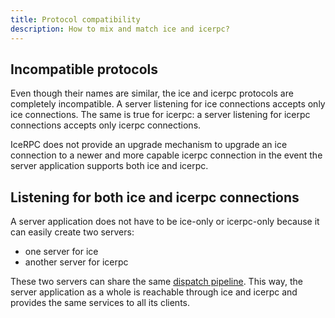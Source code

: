 ```yaml
---
title: Protocol compatibility
description: How to mix and match ice and icerpc?
---
```


## Incompatible protocols

Even though their names are similar, the ice and icerpc protocols are completely incompatible. A server listening for
ice connections accepts only ice connections. The same is true for icerpc: a server listening for icerpc connections
accepts only icerpc connections.

IceRPC does not provide an upgrade mechanism to upgrade an ice connection to a newer and more capable icerpc connection
in the event the server application supports both ice and icerpc.

## Listening for both ice and icerpc connections

A server application does not have to be ice-only or icerpc-only because it can easily create two servers:

- one server for ice
- another server for icerpc

These two servers can share the same [dispatch pipeline](../dispatch/dispatch-pipeline). This way, the server
application as a whole is reachable through ice and icerpc and provides the same services to all its clients.
